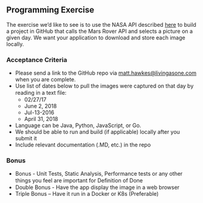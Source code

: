 ## Programming Exercise

The exercise we’d like to see is to use the NASA API described [here](https://api.nasa.gov/api.html) to build a project in GitHub that calls the Mars Rover API and selects a picture on a given day. We want your application to download and store each image locally.

### Acceptance Criteria
* Please send a link to the GitHub repo via <matt.hawkes@livingasone.com> when you are complete.
* Use list of dates below to pull the images were captured on that day by reading in a text ﬁle:
    * 02/27/17
    * June 2, 2018
    * Jul-13-2016
    * April 31, 2018
* Language can be Java, Python, JavaScript, or Go.
* We should be able to run and build (if applicable) locally after you submit it
* Include relevant documentation (.MD, etc.) in the repo

### Bonus 
* Bonus - Unit Tests, Static Analysis, Performance tests or any other things you feel are important for Deﬁnition of Done
* Double Bonus - Have the app display the image in a web browser
* Triple Bonus – Have it run in a Docker or K8s (Preferable)
